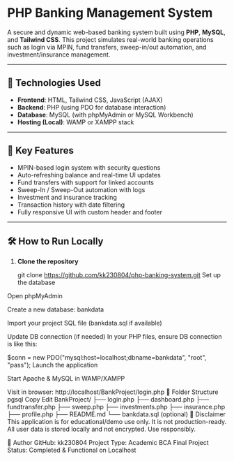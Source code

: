 # PHP Banking Management System

A secure and dynamic web-based banking system built using **PHP**, **MySQL**, and **Tailwind CSS**. This project simulates real-world banking operations such as login via MPIN, fund transfers, sweep-in/out automation, and investment/insurance management.

---

## 🔧 Technologies Used

- **Frontend**: HTML, Tailwind CSS, JavaScript (AJAX)
- **Backend**: PHP (using PDO for database interaction)
- **Database**: MySQL (with phpMyAdmin or MySQL Workbench)
- **Hosting (Local)**: WAMP or XAMPP stack

---

## 🎯 Key Features

- MPIN-based login system with security questions
- Auto-refreshing balance and real-time UI updates
- Fund transfers with support for linked accounts
- Sweep-In / Sweep-Out automation with logs
- Investment and insurance tracking
- Transaction history with date filtering
- Fully responsive UI with custom header and footer

---

## 🛠️ How to Run Locally

1. **Clone the repository**  
  
   git clone https://github.com/kk230804/php-banking-system.git
Set up the database

Open phpMyAdmin

Create a new database: bankdata

Import your project SQL file (bankdata.sql if available)

Update DB connection (if needed)
In your PHP files, ensure DB connection is like this:


$conn = new PDO("mysql:host=localhost;dbname=bankdata", "root", "pass");
Launch the application

Start Apache & MySQL in WAMP/XAMPP

Visit in browser:
http://localhost/BankProject/login.php
📁 Folder Structure
pgsql
Copy
Edit
BankProject/
├── login.php
├── dashboard.php
├── fundtransfer.php
├── sweep.php
├── investments.php
├── insurance.php
├── profile.php
├── README.md
└── bankdata.sql (optional)
🚫 Disclaimer
This application is for educational/demo use only. It is not production-ready.
All user data is stored locally and not encrypted. Use responsibly.

👤 Author
GitHub: kk230804
Project Type: Academic BCA Final Project
Status: Completed & Functional on Localhost


